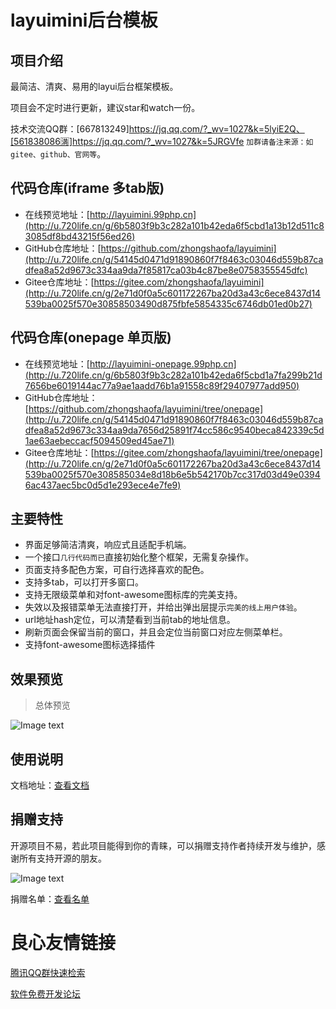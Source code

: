 layuimini后台模板
===============
## 项目介绍
最简洁、清爽、易用的layui后台框架模板。

项目会不定时进行更新，建议star和watch一份。

技术交流QQ群：[667813249]https://jq.qq.com/?_wv=1027&k=5lyiE2Q、[561838086🈵]https://jq.qq.com/?_wv=1027&k=5JRGVfe `加群请备注来源：如gitee、github、官网等`。

## 代码仓库(iframe 多tab版)
 * 在线预览地址：[http://layuimini.99php.cn](http://u.720life.cn/g/6b5803f9b3c282a101b42eda6f5cbd1a13b12d511c83085df8bd43215f56ed26) 
 * GitHub仓库地址：[https://github.com/zhongshaofa/layuimini](http://u.720life.cn/g/54145d0471d91890860f7f8463c03046d559b87cadfea8a52d9673c334aa9da7f85817ca03b4c87be8e0758355545dfc) 
 * Gitee仓库地址：[https://gitee.com/zhongshaofa/layuimini](http://u.720life.cn/g/2e71d0f0a5c601172267ba20d3a43c6ece8437d14539ba0025f570e30858503490d875fbfe5854335c6746db01ed0b27) 
 
 ## 代码仓库(onepage 单页版)
  * 在线预览地址：[http://layuimini-onepage.99php.cn](http://u.720life.cn/g/6b5803f9b3c282a101b42eda6f5cbd1a7fa299b21d7656be6019144ac77a9ae1aadd76b1a91558c89f29407977add950) 
  * GitHub仓库地址：[https://github.com/zhongshaofa/layuimini/tree/onepage](http://u.720life.cn/g/54145d0471d91890860f7f8463c03046d559b87cadfea8a52d9673c334aa9da7656d25891f74cc586c9540beca842339c5d1ae63aebeccacf5094509ed45ae71) 
  * Gitee仓库地址：[https://gitee.com/zhongshaofa/layuimini/tree/onepage](http://u.720life.cn/g/2e71d0f0a5c601172267ba20d3a43c6ece8437d14539ba0025f570e308585034e8d18b6e5b542170b7cc317d03d49e03946ac437aec5bc0d5d1e293ece4e7fe9) 

## 主要特性
* 界面足够简洁清爽，响应式且适配手机端。
* 一个接口`几行代码而已`直接初始化整个框架，无需复杂操作。
* 页面支持多配色方案，可自行选择喜欢的配色。
* 支持多tab，可以打开多窗口。
* 支持无限级菜单和对font-awesome图标库的完美支持。
* 失效以及报错菜单无法直接打开，并给出弹出层提示`完美的线上用户体验`。
* url地址hash定位，可以清楚看到当前tab的地址信息。
* 刷新页面会保留当前的窗口，并且会定位当前窗口对应左侧菜单栏。
* 支持font-awesome图标选择插件

## 效果预览
> 总体预览

![Image text](./images/home.png)

## 使用说明

文档地址：[查看文档](http://u.720life.cn/g/54145d0471d91890860f7f8463c03046d559b87cadfea8a52d9673c334aa9da7bd6a52705032b7cb668d1eddd0ee2301) 
 
 ## 捐赠支持
 
开源项目不易，若此项目能得到你的青睐，可以捐赠支持作者持续开发与维护，感谢所有支持开源的朋友。

 ![Image text](https://chung-common.oss-cn-beijing.aliyuncs.com/donate_qrcode.png)

捐赠名单：[查看名单](http://u.720life.cn/g/54145d0471d91890860f7f8463c03046d559b87cadfea8a52d9673c334aa9da78e71ad42e338e58021806d3cd0ffc61051bf860da17667c4de289d23c8aa5b1e)  



 # 良心友情链接

[腾讯QQ群快速检索](http://u.720life.cn/s/8cf73f7c)

[软件免费开发论坛](http://u.720life.cn/s/bbb01dc0)
